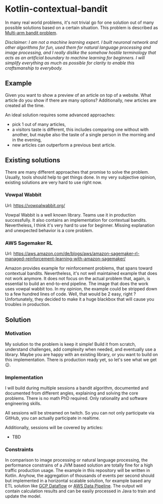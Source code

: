 # Kotlin-contextual-bandit

In many real world problems, it's not trivial go for one solution out of many possible solutions based
on a certain situation.
This problem is described as [Multi-arm bandit problem](https://en.wikipedia.org/wiki/Multi-armed_bandit). 

*Disclaimer: I am not a machine learning expert. I built neuronal network and other algorithms for fun, 
used them for natural language processing and image processing, and I really dislike the somehow 
hostile terminology that acts as an artificial boundary to machine learning for beginners. I will simplify
everything as much as possible for clarity to enable this craftsmanship to everybody.*

## Example

Given you want to show a preview of an article on top of a website. What article do you show if there 
are many options? Additionally, new articles are created all the time.

An ideal solution requires some advanced approaches:

- pick 1 out of many articles,
- a visitors taste is different, this includes comparing one without with another, but maybe also the taste of a single person in the morning and in the evening,
- new articles can outperform a previous best article.

## Existing solutions

There are many different approaches that promise to solve the problem. Usually, tools should help to get things done. 
In my very subjective opinion, existing solutions are very hard to use right now.

### Vowpal Wabbit

Url: https://vowpalwabbit.org/

Vowpal Wabbit is a well known library. Teams use it in production successfully. It also contains an implementation for
contextual bandits. Nevertheless, I think it's very hard to use for beginner. Missing explanation and unexpected behavior is a core problem.

### AWS Sagemaker RL

Url: https://aws.amazon.com/de/blogs/aws/amazon-sagemaker-rl-managed-reinforcement-learning-with-amazon-sagemaker/

Amazon provides example for reinforcement problems, that spans toward contextual bandits. Nevertheless, it's not well 
maintained example that does not work anymore. It does not focus on the actual problem that, again, is 
essential to build an end-to-end pipeline. The image that does the work uses vowpal wabbit too. In my opinion, the example
could be stripped down to a few hundred lines of code. Well, that would be 2 easy, right ? Unfortunately, they decided to make it
a huge blackbox that will cause you troubles in production.

## Solution

### Motivation

My solution to the problem is keep it simple! Build it from scratch, understand challenges, add complexity when needed, and eventually use a library. 
Maybe you are happy with an existing library, or you want to build on this implementation. There is production ready yet, so let's see what we get 😉.

### Implementation

I will build during multiple sessions a bandit algorithm, documented and documented from different angles,
explaining and solving the core problems. There is no math PhD required. Only rationality and software engineering skills.

All sessions will be streamed on twitch. So you can not only participate via GitHub, you can actually participate in realtime.

Additionally, sessions will be covered by articles:
- TBD

### Constraints

In comparison to image processing or natural language processing, the performance constrains of a JVM
based solution are totally fine for a high traffic production usage. The example in this repository
will be written in Kotlin. Anyhow, the aggregation of thousands of events per second should but
implemented in a horizontal scalable solution, for example based any ETL solution like [GCP Dataflow](https://cloud.google.com/dataflow) or
[AWS Data Pipeline](https://aws.amazon.com/de/datapipeline/). The output will contain calculation results
and can be easily processed in Java to train and update the model.
